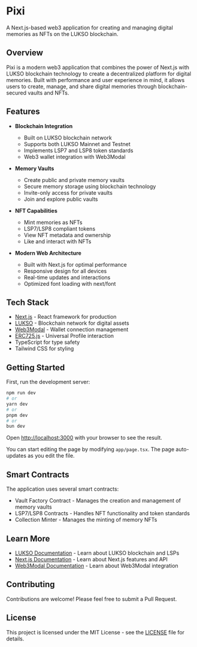 # Pixi

A Next.js-based web3 application for creating and managing digital memories as NFTs on the LUKSO blockchain.

## Overview

Pixi is a modern web3 application that combines the power of Next.js with LUKSO blockchain technology to create a decentralized platform for digital memories. Built with performance and user experience in mind, it allows users to create, manage, and share digital memories through blockchain-secured vaults and NFTs.

## Features

- **Blockchain Integration**
  - Built on LUKSO blockchain network
  - Supports both LUKSO Mainnet and Testnet
  - Implements LSP7 and LSP8 token standards
  - Web3 wallet integration with Web3Modal

- **Memory Vaults**
  - Create public and private memory vaults
  - Secure memory storage using blockchain technology
  - Invite-only access for private vaults
  - Join and explore public vaults

- **NFT Capabilities**
  - Mint memories as NFTs
  - LSP7/LSP8 compliant tokens
  - View NFT metadata and ownership
  - Like and interact with NFTs

- **Modern Web Architecture**
  - Built with Next.js for optimal performance
  - Responsive design for all devices
  - Real-time updates and interactions
  - Optimized font loading with next/font

## Tech Stack

- [Next.js](https://nextjs.org/) - React framework for production
- [LUKSO](https://lukso.network/) - Blockchain network for digital assets
- [Web3Modal](https://web3modal.com/) - Wallet connection management
- [ERC725.js](https://docs.lukso.tech/tools/erc725js/getting-started) - Universal Profile interaction
- TypeScript for type safety
- Tailwind CSS for styling

## Getting Started

First, run the development server:

```bash
npm run dev
# or
yarn dev
# or
pnpm dev
# or
bun dev
```

Open [http://localhost:3000](http://localhost:3000) with your browser to see the result.

You can start editing the page by modifying `app/page.tsx`. The page auto-updates as you edit the file.

## Smart Contracts

The application uses several smart contracts:
- Vault Factory Contract - Manages the creation and management of memory vaults
- LSP7/LSP8 Contracts - Handles NFT functionality and token standards
- Collection Minter - Manages the minting of memory NFTs

## Learn More

- [LUKSO Documentation](https://docs.lukso.tech/) - Learn about LUKSO blockchain and LSPs
- [Next.js Documentation](https://nextjs.org/docs) - Learn about Next.js features and API
- [Web3Modal Documentation](https://docs.web3modal.com/) - Learn about Web3Modal integration

## Contributing

Contributions are welcome! Please feel free to submit a Pull Request.

## License

This project is licensed under the MIT License - see the [LICENSE](LICENSE) file for details.